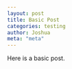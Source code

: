 ```yaml
---
layout: post
title: Basic Post
categories: testing
author: Joshua
meta: "meta"
---
```



Here is a basic post.